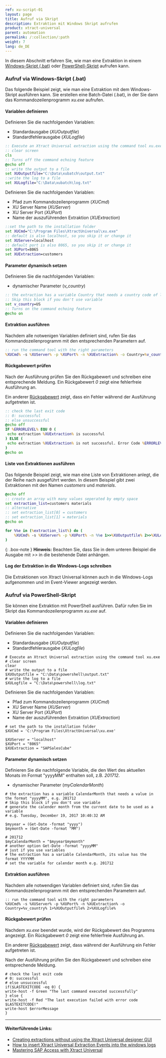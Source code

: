 ```yaml
---
ref: xu-script-01
layout: page
title: Aufruf via Skript
description: Extraktion mit Windows Skript aufrufen
product: xtract-universal
parent: automation
permalink: /:collection/:path
weight: 7
lang: de_DE
---
```

In diesem Abschnitt erfahren Sie, wie man eine Extraktion in einem [Windows-Skript (.bat)](../automation/call-via-script#aufruf-via-windows-skript-bat) oder [PowerShell-Skript](../automation/call-via-script#aufruf-via-powershell-skript) aufrufen kann.

### Aufruf via Windows-Skript (.bat)

Das folgende Beispiel zeigt, wie man eine Extraktion mit dem Windows-Skript ausführen kann. Sie erstellen eine Batch-Datei (.bat), in der Sie dann das Kommandozeilenprogramm *xu.exe* aufrufen.

#### Variablen definieren

Definieren Sie die nachfolgenden Variablen:
- Standardausgabe (*XUOutputfile*)
- Standardfehlerausgabe (*XULogfile*)

```bat
:: Execute an Xtract Universal extraction using the command tool xu.exe
:: clear screen  
cls
:: Turns off the command echoing feature
@echo off
:: write the output to a file
set XUOutputfile="C:\Data\xubatch\output.txt"
::write the log to a file
set XULogfile="C:\Data\xubatch\log.txt"
```

Definieren Sie die nachfolgenden Variablen:
- Pfad zum Kommandozeilenprogramm (*XUCmd*)
- XU Server Name (*XUServer*)
- XU Server Port (*XUPort*) 
- Name der auszuführenden Extraktion (*XUExtraction*)

```bat
::set the path to the installation folder
set XUCmd="C:\Program Files\XtractUniversal\xu.exe"
:: default is also localhost, so you skip it or change it  
set XUServer=localhost
:: default port is also 8065, so you skip it or change it  
set XUPort=8065
set XUExtraction=customers 
```

#### Parameter dynamisch setzen
Definieren Sie die nachfolgenden Variablen:
- dynamischer Parameter (*v_country*)

```bat
:: the extraction has a variable Country that needs a country code of lenght 2, e.g. US
:: Skip this block if you don't use variable  
set v_country=US
:: Turns on the command echoing feature
@echo on
```

#### Extraktion ausführen 
Nachdem alle notwenigen Variablen definiert sind, rufen Sie das Kommandozeilenprogramm mit den entsprechenden Parametern auf. 

```bat
:: run the command tool with the right parameters
%XUCmd% -s %XUServer% -p %XUPort% -n %XUExtraction% -o Country=%v_country% 1>%XUOutputfile% 2>%XULogfile%
```

#### Rückgabewert prüfen 
Nach der Ausführung prüfen Sie den Rückgabewert und schreiben eine entsprechende Meldung. Ein Rückgabewert *0* zeigt eine fehlerfreie Ausführung an. 

Ein anderer [Rückgabewert](./call-via-commandline#rückgabewert) zeigt, dass ein Fehler während der Ausführung aufgetreten ist. 

```bat
:: check the last exit code
:: 0: successful
:: else unsuccessful
@echo off 
IF %ERRORLEVEL% EQU 0 ( 
 echo extraction %XUExtraction% is successful 
) ELSE (
 echo extraction %XUExtraction% is not successful. Error Code %ERRORLEVEL%. See log for details.
)
@echo on
```

#### Liste von Extraktionen ausführen
Das folgende Beispiel zeigt, wie man eine Liste von Extraktionen anlegt, die der Reihe nach ausgeführt werden. In diesem Beispiel gibt zwei Extraktionen mit den Namen *customers* und *materials*.

```bat
@echo off 
:: create an array with many values seperated by empty space 
set extraction_list=customers materials 
:: alternative 
:: set extraction_list[0] = customers 
:: set extraction_list[1] = materials 
@echo on

for %%e in (%extraction_list%) do ( 
	%XUCmd% -s %XUServer% -p %XUPort% -n %%e 1>>%XUOutputfile% 2>>%XULogfile%
)
```

{: .box-note }
**Hinweis:** Beachten Sie, dass Sie in dem unteren Beispiel die Ausgabe mit *>>* in die bestehende Datei anhängen.

#### Log der Extraktion in die Windows-Logs schreiben
Die Extraktionen von Xtract Universal können auch in die Windows-Logs aufgenommen und im Event-Viewer angezeigt werden.

### Aufruf via PowerShell-Skript
Sie können eine Extraktion mit PowerShell ausführen. Dafür rufen Sie im Skript das Kommandozeilenprogramm *xu.exe* auf.

#### Variablen definieren
Definieren Sie die nachfolgenden Variablen:
- Standardausgabe (*XUOutputfile*)
- Standardfehlerausgabe (*XULogfile*)

```shell
# Execute an Xtract Universal extraction using the command tool xu.exe 
# clear screen  
clear
# write the output to a file
$XUOutputfile = "C:\Data\powershell\output.txt"
# write the log to a file
$XULogfile = "C:\Data\powershell\log.txt"
```

Definieren Sie die nachfolgenden Variablen:
- Pfad zum Kommandozeilenprogramm (*XUCmd*)
- XU Server Name (*XUServer*)
- XU Server Port (*XUPort*) 
- Name der auszuführenden Extraktion (*XUExtraction*)

```shell
# set the path to the installation folder
$XUCmd = 'C:\Program Files\XtractUniversal\xu.exe'
  
$XUServer = "localhost"
$XUPort = "8065"
$XUExtraction = "SAPSalesCube" 
```
#### Parameter dynamisch setzen
Definieren Sie die nachfolgende Variable, die den Wert des aktuellen Monats im Format "yyyyMM" enthalten soll, z.B. *201712*.
- dynamischer Parameter (*myCalendarMonth*) 

```shell
# the extraction has a variable CalendarMonth that needs a value in the format "yyyyMM", e.g. 201712
# Skip this block if you don't use variable
# generate the calender month from the current date to be used as a variable
# e.g. Tuesday, December 19, 2017 10:40:32 AM

$myyear = (Get-Date -format "yyyy")
$mymonth = (Get-Date -format "MM")

# 201712
$myCalendarMonth = "$myyear$mymonth"
# another option Get-Date -format "yyyyMM"
# just if you use variables
# the extraction has a variable CalendarMonth, its value has the format YYYYMM
# set the variable for calendar month e.g. 201712
```

#### Extraktion ausführen 
Nachdem alle notwendigen Variablen definiert sind, rufen Sie das Kommandozeilenprogramm mit den entsprechenden Parametern auf. 

```shell
:: run the command tool with the right parameters
%XUCmd% -s %XUServer% -p %XUPort% -n %XUExtraction% -o Country=%v_country% 1>%XUOutputfile% 2>%XULogfile%
```

#### Rückgabewert prüfen 
Nachdem *xu.exe* beendet wurde, wird der Rückgabewert des Programms angezeigt. Ein Rückgabewert *0* zeigt eine fehlerfreie Ausführung an. 

Ein anderer [Rückgabewert](./call-via-commandline#rückgabewert) zeigt, dass während der Ausführung ein Fehler aufgetreten ist. 

Nach der Ausführung prüfen Sie den Rückgabewert und schreiben eine entsprechende Meldung. 

```shell
# check the last exit code
# 0: successful
# else unsuccessful
if($LASTEXITCODE -eq 0) {           
write-host -f Green "The last command executed successfully"          
} else {           
write-host -f Red "The last execution failed with error code $LASTEXITCODE!"
write-host $errorMessage
}
```

****
#### Weiterführende Links:
- [Creating extractions without using the Xtract Universal designer GUI](https://kb.theobald-software.com/xtract-universal/explanation-of-using-config-command-line-tool)
- [How to insert Xtract Universal Extraction Events into the windows logs](https://kb.theobald-software.com/xtract-universal/how-to-insert-xtract-universal-extraction-events-into-the-windows-logs-and-show-them-in-the-event-viewer)
- [Mastering SAP Access with Xtract Universal](https://blog.theobald-software.com/2018/04/26/mastering-sap-access-with-xtract-universal-and-powershell/)
